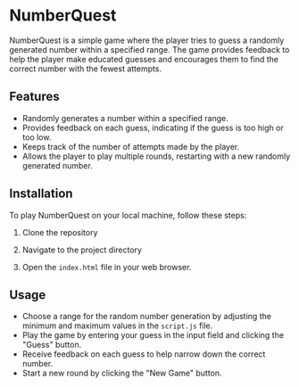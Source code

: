# NumberQuest

NumberQuest is a simple game where the player tries to guess a randomly generated number within a specified range. The game provides feedback to help the player make educated guesses and encourages them to find the correct number with the fewest attempts.

## Features

- Randomly generates a number within a specified range.
- Provides feedback on each guess, indicating if the guess is too high or too low.
- Keeps track of the number of attempts made by the player.
- Allows the player to play multiple rounds, restarting with a new randomly generated number.

## Installation

To play NumberQuest on your local machine, follow these steps:

1. Clone the repository

2. Navigate to the project directory

3. Open the `index.html` file in your web browser.

## Usage

- Choose a range for the random number generation by adjusting the minimum and maximum values in the `script.js` file.
- Play the game by entering your guess in the input field and clicking the "Guess" button.
- Receive feedback on each guess to help narrow down the correct number.
- Start a new round by clicking the "New Game" button.

